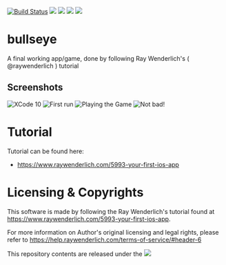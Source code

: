 [![Build Status](https://travis-ci.org/dragstor/bullseye.svg?branch=master)](https://travis-ci.org/dragstor/bullseye)
[![](https://img.shields.io/github/forks/dragstor/bullseye.svg)](https://github.com/dragstor/bullseye/network/members)
[![](https://img.shields.io/github/stars/dragstor/bullseye.svg)](https://github.com/dragstor/bullseye/stargazers)
[![](https://img.shields.io/github/license/dragstor/bullseye.svg)](https://github.com/dragstor/bullseye/blob/master/LICENSE)
[![](https://img.shields.io/twitter/url/https/github.com/dragstor/bullseye.svg?style=social)](https://twitter.com/home?status=Found%20this%20%23ios-tutorial%20at%20%40github%20https%3A//github.com/dragstor/bullseye%20%0Acc%20%40rwenderlich)

# bullseye
A final working app/game, done by following Ray Wenderlich's ( @raywenderlich ) tutorial

## Screenshots
![XCode 10](https://i.imgur.com/yaCUfSkl.png "Main Screen in XCode")
![First run](https://i.imgur.com/cxYCQunl.png "First run in Simulator")
![Playing the Game](https://i.imgur.com/frpGi6Dl.png "Playing the Game")
![Not bad!](https://i.imgur.com/o5p3IyT.gif "NOT BAD!")


# Tutorial
Tutorial can be found here:
- https://www.raywenderlich.com/5993-your-first-ios-app

# Licensing & Copyrights
This software is made by following the Ray Wenderlich's tutorial found at <https://www.raywenderlich.com/5993-your-first-ios-app>.

For more information on Author's original licensing and legal rights, please refer to <https://help.raywenderlich.com/terms-of-service/#header-6>

This repository contents are released under the [![](https://img.shields.io/github/license/dragstor/bullseye.svg)](https://github.com/dragstor/bullseye/blob/master/LICENSE)
